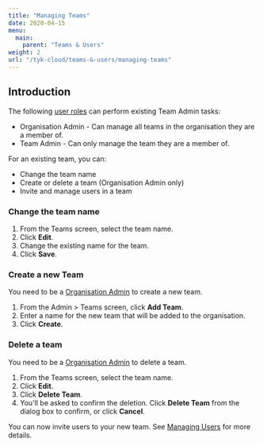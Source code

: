 ```yaml
---
title: "Managing Teams"
date: 2020-04-15
menu:
  main:
    parent: "Teams & Users"
weight: 2
url: "/tyk-cloud/teams-&-users/managing-teams"
---
```


## Introduction

The following [user roles](/docs/tyk-cloud/teams-users/user-roles/) can perform existing Team Admin tasks:

* Organisation Admin - Can manage all teams in the organisation they are a member of.
* Team Admin - Can only manage the team they are a member of.

For an existing team, you can:

* Change the team name
* Create or delete a team (Organisation Admin only)
* Invite and manage users in a team
  
### Change the team name

1. From the Teams screen, select the team name.
2. Click **Edit**.
3. Change the existing name for the team.
4. Click **Save**.

### Create a new Team

You need to be a [Organisation Admin](/docs/tyk-cloud/teams-users/user-roles/#user-roles-within-tyk-cloud) to create a new team.

1. From the Admin > Teams screen, click **Add Team**.
2. Enter a name for the new team that will be added to the organisation.
3. Click **Create**.

### Delete a team 

You need to be a [Organisation Admin](/docs/tyk-cloud/teams-users/user-roles/#user-roles-within-tyk-cloud) to delete a team.

1. From the Teams screen, select the team name.
2. Click **Edit**.
3. Click **Delete Team**.
4. You'll be asked to confirm the deletion. Click **Delete Team** from the dialog box to confirm, or click **Cancel**.

You can now invite users to your new team. See [Managing Users](/docs/tyk-cloud/teams-users/managing-users/) for more details.
